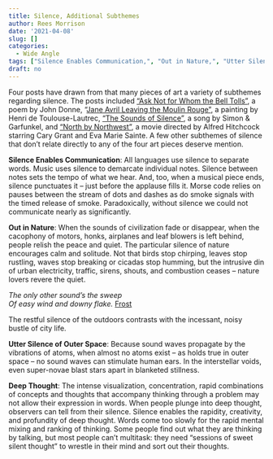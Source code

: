 ```yaml
---
title: Silence, Additional Subthemes
author: Rees Morrison
date: '2021-04-08'
slug: []
categories:
  - Wide Angle
tags: ["Silence Enables Communication,", "Out in Nature,", "Utter Silence of Outer Space,", "Deep Thought",]
draft: no
---
```


Four posts have drawn from that many pieces of art a variety of subthemes regarding silence.  The posts included [“Ask Not for Whom the Bell Tolls”](  ), a poem by John Donne, “[Jane Avril Leaving the Moulin Rouge”](  ),  a painting by Henri de Toulouse-Lautrec, [“The Sounds of Silence”](  ), a song by Simon & Garfunkel, and [“North by Northwest”](  ), a movie directed by Alfred Hitchcock starring Cary Grant and Eva Marie Sainte.  A few other subthemes of silence that don’t relate directly to any of the four art pieces deserve mention.

**Silence Enables Communication**:   All languages use silence to separate words.   Music uses silence to demarcate individual notes.  Silence between notes sets the tempo of what we hear.   And, too, when a musical piece ends, silence punctuates it – just before the applause fills it.  Morse code relies on pauses between the stream of dots and dashes as do smoke signals with the timed release of smoke.  Paradoxically, without silence we could not communicate nearly as significantly.

**Out in Nature**:  When the sounds of civilization fade or disappear, when the cacophony of motors, honks, airplanes and leaf blowers is left behind, people relish the peace and quiet.   The particular silence of nature encourages calm and solitude.  Not that birds stop chirping, leaves stop rustling, waves stop breaking or cicadas stop humming, but the intrusive din of urban electricity, traffic, sirens, shouts, and combustion ceases – nature lovers revere the quiet.   

*The only other sound’s the sweep*  
*Of easy wind and downy flake.*   [Frost](Stopping) 

The restful silence of the outdoors contrasts with the incessant, noisy bustle of city life. 

**Utter Silence of Outer Space**:  Because sound waves propagate by the vibrations of atoms, when almost no atoms exist – as holds true in outer space – no sound waves can stimulate human ears.  In the interstellar voids, even super-novae blast stars apart in blanketed stillness.

**Deep Thought**:  The intense visualization, concentration, rapid combinations of concepts and thoughts that accompany thinking through a problem may not allow their expression in words. When people plunge into deep thought, observers can tell from their silence.   Silence enables the rapidity, creativity, and profundity of deep thought.  Words come too slowly for the rapid mental mixing and ranking of thinking.  Some people find out what they are thinking by talking, but most people can’t multitask:  they need “sessions of sweet silent thought” to wrestle in their mind and sort out their thoughts. 
